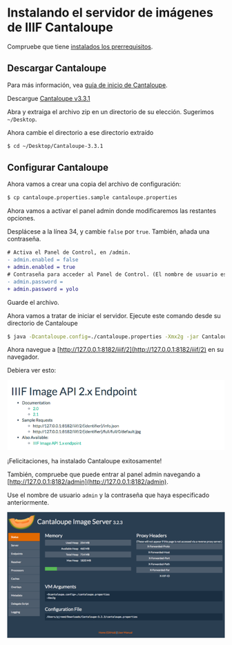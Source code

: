 # Instalando el servidor de imágenes de IIIF Cantaloupe

Compruebe que tiene [instalados los prerrequisitos](PREREQUISITES.md#iiif-server-requirements).

## Descargar Cantaloupe

Para más información, vea [guía de inicio de Cantaloupe](https://medusa-project.github.io/cantaloupe/get-started.html).

Descargue [Cantaloupe v3.3.1](https://github.com/medusa-project/cantaloupe/releases/download/v3.3.1/Cantaloupe-3.3.1.zip)

Abra y extraiga el archivo zip en un directorio de su elección. Sugerimos `~/Desktop`.

Ahora cambie el directorio a ese directorio extraído

```sh
$ cd ~/Desktop/Cantaloupe-3.3.1
```

## Configurar Cantaloupe

Ahora vamos a crear una copia del archivo de configuración:

```sh
$ cp cantaloupe.properties.sample cantaloupe.properties
```

Ahora vamos a activar el panel admin donde modificaremos las restantes opciones.

Desplácese a la línea 34, y cambie `false` por `true`. También, añada una contraseña.

```diff
# Activa el Panel de Control, en /admin.
- admin.enabled = false
+ admin.enabled = true
# Contraseña para acceder al Panel de Control. (El nombre de usuario es siempre "admin".)
- admin.password =
+ admin.password = yolo
```

Guarde el archivo.

Ahora vamos a tratar de iniciar el servidor. Ejecute este comando desde su directorio de Cantaloupe

```sh
$ java -Dcantaloupe.config=./cantaloupe.properties -Xmx2g -jar Cantaloupe-3.3.1.war
```

Ahora navegue a [http://127.0.0.1:8182/iiif/2](http://127.0.0.1:8182/iiif/2) en su navegador.

Debiera ver esto:

![server image](images/server_info.png)

¡Felicitaciones, ha instalado Cantaloupe exitosamente!

También, compruebe que puede entrar al panel admin navegando a [http://127.0.0.1:8182/admin](http://127.0.0.1:8182/admin).

Use el nombre de usuario `admin` y la contraseña que haya especificado anteriormente.

![admin panel](images/admin_panel.png)
